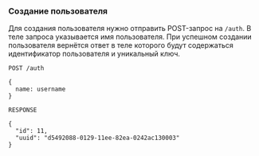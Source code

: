 ### Создание пользователя

Для создания пользователя нужно отправить POST-запрос на ```/auth```. В теле запроса указывается имя пользователя. При успешном создании пользователя вернётся ответ в теле которого будут содержаться идентификатор пользователя и уникальный ключ.
```
POST /auth

{
  name: username
}

RESPONSE 

{
  "id": 11,
  "uuid": "d5492088-0129-11ee-82ea-0242ac130003"
}
```